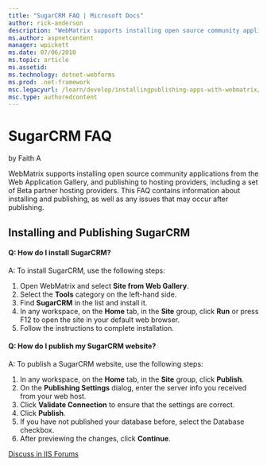 ```yaml
---
title: "SugarCRM FAQ | Microsoft Docs"
author: rick-anderson
description: "WebMatrix supports installing open source community applications from the Web Application Gallery, and publishing to hosting providers, including a set of Be..."
ms.author: aspnetcontent
manager: wpickett
ms.date: 07/06/2010
ms.topic: article
ms.assetid: 
ms.technology: dotnet-webforms
ms.prod: .net-framework
msc.legacyurl: /learn/develop/installingpublishing-apps-with-webmatrix/sugarcrm-faq
msc.type: authoredcontent
---
```

SugarCRM FAQ
====================
by Faith A

WebMatrix supports installing open source community applications from the Web Application Gallery, and publishing to hosting providers, including a set of Beta partner hosting providers. This FAQ contains information about installing and publishing, as well as any issues that may occur after publishing.

## Installing and Publishing SugarCRM

#### Q: How do I install SugarCRM?

A: To install SugarCRM, use the following steps:

1. Open WebMatrix and select **Site from Web Gallery**.
2. Select the **Tools** category on the left-hand side.
3. Find **SugarCRM** in the list and install it.
4. In any workspace, on the **Home** tab, in the **Site** group, click **Run** or press F12 to open the site in your default web browser.
5. Follow the instructions to complete installation.

#### Q: How do I publish my SugarCRM website?

A: To publish a SugarCRM website, use the following steps:

1. In any workspace, on the **Home** tab, in the **Site** group, click **Publish**.
2. On the **Publishing Settings** dialog, enter the server info you received from your web host.
3. Click **Validate Connection** to ensure that the settings are correct.
4. Click **Publish**.
5. If you have not published your database before, select the Database checkbox.
6. After previewing the changes, click **Continue**.
  
  
[Discuss in IIS Forums](https://forums.iis.net/1166.aspx)